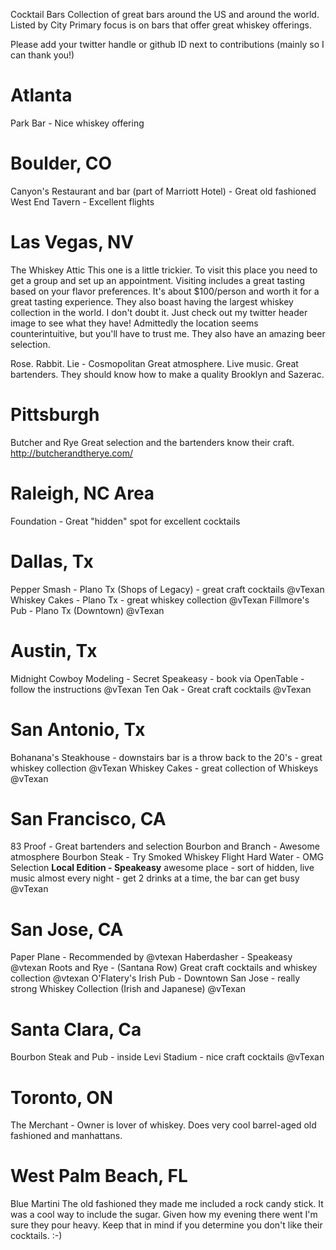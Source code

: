 Cocktail Bars
Collection of great bars around the US and around the world. Listed by City
Primary focus is on bars that offer great whiskey offerings.

Please add your twitter handle or github ID next to contributions (mainly so I can thank you!)

# Atlanta
Park Bar - Nice whiskey offering

# Boulder, CO
Canyon's Restaurant and bar (part of Marriott Hotel) - Great old fashioned
West End Tavern - Excellent flights

# Las Vegas, NV

The Whiskey Attic
This one is a little trickier. To visit this place you need to get a group and set up an appointment. Visiting includes a great tasting based on your flavor preferences. It's about $100/person and worth it for a great tasting experience.
They also boast having the largest whiskey collection in the world. I don't doubt it. Just check out my twitter header image to see what they have! Admittedly the location seems counterintuitive, but you'll have to trust me. They also have an amazing beer selection.

Rose. Rabbit. Lie - Cosmopolitan
Great atmosphere. Live music. Great bartenders.
They should know how to make a quality Brooklyn and Sazerac.

# Pittsburgh
Butcher and Rye
Great selection and the bartenders know their craft.
http://butcherandtherye.com/

# Raleigh, NC Area
Foundation - Great "hidden" spot for excellent cocktails

# Dallas, Tx
Pepper Smash - Plano Tx (Shops of Legacy) - great craft cocktails @vTexan
Whiskey Cakes - Plano Tx - great whiskey collection @vTexan
Fillmore's Pub - Plano Tx (Downtown)  @vTexan

# Austin, Tx
Midnight Cowboy Modeling - Secret Speakeasy - book via OpenTable - follow the instructions  @vTexan
Ten Oak - Great craft cocktails  @vTexan

# San Antonio, Tx
Bohanana's Steakhouse - downstairs bar is a throw back to the 20's - great whiskey collection @vTexan
Whiskey Cakes - great collection of Whiskeys  @vTexan  

# San Francisco, CA

83 Proof - Great bartenders and selection
Bourbon and Branch - Awesome atmosphere
Bourbon Steak - Try Smoked Whiskey Flight
Hard Water - OMG Selection
**Local Edition - Speakeasy** awesome place - sort of hidden, live music almost every night - get 2 drinks at a time, the bar can get busy @vTexan

# San Jose, CA
Paper Plane - Recommended by @vtexan
Haberdasher - Speakeasy  @vtexan
Roots and Rye - (Santana Row) Great craft cocktails and whiskey collection  @vtexan
O'Flatery's Irish Pub - Downtown San Jose - really strong Whiskey Collection (Irish and Japanese)  @vTexan

# Santa Clara, Ca
Bourbon Steak and Pub - inside Levi Stadium - nice craft cocktails  @vTexan

# Toronto, ON

The Merchant - Owner is lover of whiskey. Does very cool barrel-aged old fashioned and manhattans.

# West Palm Beach, FL
Blue Martini
The old fashioned they made me included a rock candy stick. It was a cool way to include the sugar. Given how my evening there went I'm sure they pour heavy. Keep that in mind if you determine you don't like their cocktails. :-)

